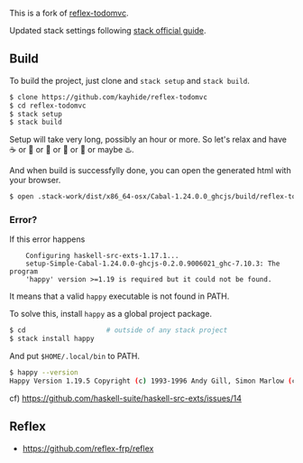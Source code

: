 This is a fork of
[reflex-todomvc](https://github.com/reflex-frp/reflex-todomvc).

Updated stack settings following
[stack official guide](https://github.com/commercialhaskell/stack/blob/7e300287bdeaaa4adb6c4f53233ba60ec0ef44d1/doc/ghcjs.md).

## Build

To build the project, just clone and `stack setup` and `stack build`.

```sh
$ clone https://github.com/kayhide/reflex-todomvc
$ cd reflex-todomvc
$ stack setup
$ stack build
```

Setup will take very long, possibly an hour or more.
So let's relax and have :coffee: or :tea: or :beer: or :beers: or :sake: or maybe :hotsprings:.

And when build is successfylly done, you can open the generated html with your browser.

```sh
$ open .stack-work/dist/x86_64-osx/Cabal-1.24.0.0_ghcjs/build/reflex-todomvc/reflex-todomvc.jsexe/index.html
```

### Error?

If this error happens

```
    Configuring haskell-src-exts-1.17.1...
    setup-Simple-Cabal-1.24.0.0-ghcjs-0.2.0.9006021_ghc-7.10.3: The program
    'happy' version >=1.19 is required but it could not be found.
```

It means that a valid `happy` executable is not found in PATH.

To solve this, install `happy` as a global project package.

```sh
$ cd                    # outside of any stack project
$ stack install happy
```

And put `$HOME/.local/bin` to PATH.

```sh
$ happy --version
Happy Version 1.19.5 Copyright (c) 1993-1996 Andy Gill, Simon Marlow (c) 1997-2005 Simon Marlow
```

cf) https://github.com/haskell-suite/haskell-src-exts/issues/14

## Reflex

- https://github.com/reflex-frp/reflex


